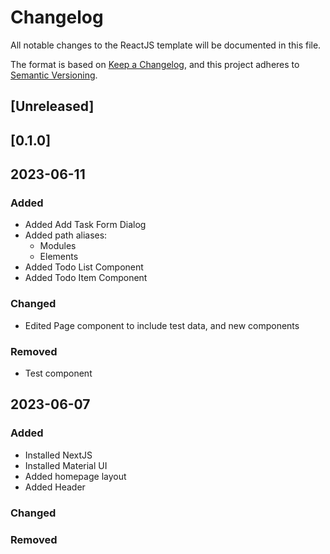 # Changelog
All notable changes to the ReactJS template will be documented in this file.

The format is based on [Keep a Changelog](https://keepachangelog.com/en/1.0.0/),
and this project adheres to [Semantic Versioning](https://semver.org/spec/v2.0.0.html).

## [Unreleased]

## [0.1.0]

## 2023-06-11

### Added
- Added Add Task Form Dialog
- Added path aliases:
  - Modules
  - Elements
- Added Todo List Component
- Added Todo Item Component

### Changed
- Edited Page component to include test data, and new components

### Removed
- Test component

## 2023-06-07

### Added
- Installed NextJS
- Installed Material UI
- Added homepage layout
- Added Header


### Changed

### Removed
